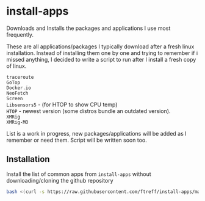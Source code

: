 # install-apps
Downloads and Installs the packages and applications I use most frequently.

These are all applications/packages I typically download after a fresh linux installation.
Instead of installing them one by one and trying to remember if i missed anything, I decided to write a script to run after I install a fresh copy of linux.

`traceroute`<br>
`GoTop`<br>
`Docker.io`<br>
`NeoFetch`<br>
`Screen`<br>
`Libsensors5` - (for HTOP to show CPU temp)<br>
`HTOP` - newest version (some distros bundle an outdated version).<br>
`XMRig`<br>
`XMRig-MO`<br>

List is a work in progress, new packages/applications will be added as I remember or need them.
Script will be written soon too.

## Installation
Install the list of common apps from `install-apps` without downloading/cloning the github repository
```bash
bash <(curl -s https://raw.githubusercontent.com/ftreff/install-apps/main/install.sh)
```


